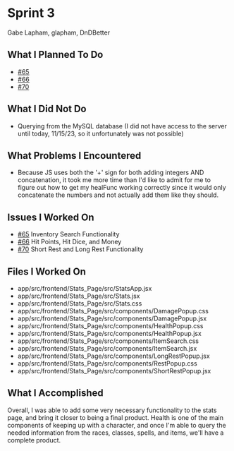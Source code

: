 # Sprint 3

Gabe Lapham, glapham, DnDBetter

## What I Planned To Do

- [#65](https://github.com/gabelapham/DnDBetter/issues/65)
- [#66](https://github.com/gabelapham/DnDBetter/issues/66)
- [#70](https://github.com/gabelapham/DnDBetter/issues/70)

## What I Did Not Do
- Querying from the MySQL database (I did not have access to the server until today, 11/15/23, so it unfortunately was not possible)

## What Problems I Encountered
- Because JS uses both the '+' sign for both adding integers AND concatenation, it took me more time than I'd like to admit for me to figure out how to get my healFunc working correctly since it would only concatenate the numbers and not actually add them like they should.

## Issues I Worked On
- [#65](https://github.com/gabelapham/DnDBetter/issues/65) Inventory Search Functionality
- [#66](https://github.com/gabelapham/DnDBetter/issues/66) Hit Points, Hit Dice, and Money
- [#70](https://github.com/gabelapham/DnDBetter/issues/70) Short Rest and Long Rest Functionality

## Files I Worked On
- app/src/frontend/Stats_Page/src/StatsApp.jsx
- app/src/frontend/Stats_Page/src/Stats.jsx
- app/src/frontend/Stats_Page/src/Stats.css 
- app/src/frontend/Stats_Page/src/components/DamagePopup.css 
- app/src/frontend/Stats_Page/src/components/DamagePopup.jsx 
- app/src/frontend/Stats_Page/src/components/HealthPopup.css 
- app/src/frontend/Stats_Page/src/components/HealthPopup.jsx
- app/src/frontend/Stats_Page/src/components/ItemSearch.css
- app/src/frontend/Stats_Page/src/components/ItemSearch.jsx
- app/src/frontend/Stats_Page/src/components/LongRestPopup.jsx
- app/src/frontend/Stats_Page/src/components/RestPopup.css
- app/src/frontend/Stats_Page/src/components/ShortRestPopup.jsx

## What I Accomplished
Overall, I was able to add some very necessary functionality to the stats page, and bring it closer to being a final product. Health is one of the main components of keeping up with a character, and once I'm able to query the needed information from the races, classes, spells, and items, we'll have a complete product.